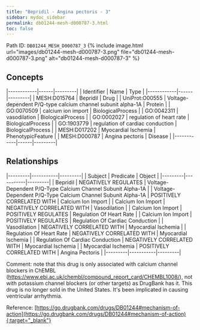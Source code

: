 ```yaml
---
title: "Bepridil - Angina pectoris - 3"
sidebar: mydoc_sidebar
permalink: db01244-mesh-d000787-3.html
toc: false 
---
```



Path ID: `DB01244_MESH_D000787_3`
{% include image.html url="images/db01244-mesh-d000787-3.png" file="db01244-mesh-d000787-3.png" alt="db01244-mesh-d000787-3" %}

## Concepts

|------------|------|---------|
| Identifier | Name | Type    |
|------------|------|---------|
| MESH:D015764 | Bepridil | Drug |
| UniProt:O00555 | Voltage-dependent P/Q-type calcium channel subunit alpha-1A | Protein |
| GO:0070509 | calcium ion import | BiologicalProcess |
| GO:0042311 | vasodilation | BiologicalProcess |
| GO:0002027 | regulation of heart rate | BiologicalProcess |
| GO:1903779 | regulation of cardiac conduction | BiologicalProcess |
| MESH:D017202 | Myocardial Ischemia | PhenotypicFeature |
| MESH:D000787 | Angina pectoris | Disease |
|------------|------|---------|

## Relationships

|---------|-----------|---------|
| Subject | Predicate | Object  |
|---------|-----------|---------|
| Bepridil | NEGATIVELY REGULATES | Voltage-Dependent P/Q-Type Calcium Channel Subunit Alpha-1A |
| Voltage-Dependent P/Q-Type Calcium Channel Subunit Alpha-1A | POSITIVELY CORRELATED WITH | Calcium Ion Import |
| Calcium Ion Import | NEGATIVELY CORRELATED WITH | Vasodilation |
| Calcium Ion Import | POSITIVELY REGULATES | Regulation Of Heart Rate |
| Calcium Ion Import | POSITIVELY REGULATES | Regulation Of Cardiac Conduction |
| Vasodilation | NEGATIVELY CORRELATED WITH | Myocardial Ischemia |
| Regulation Of Heart Rate | NEGATIVELY CORRELATED WITH | Myocardial Ischemia |
| Regulation Of Cardiac Conduction | NEGATIVELY CORRELATED WITH | Myocardial Ischemia |
| Myocardial Ischemia | POSITIVELY CORRELATED WITH | Angina Pectoris |
|---------|-----------|---------|

Comment: note that this drug is only associated with calcium channel blockers in ChEMBL (https://www.ebi.ac.uk/chembl/compound_report_card/CHEMBL1008/), not with potassium channel blockers (or other targets) as DrugBank has it. This drug is no longer sold in the United States. It's been implicated in causing ventricular arrhythmia.

Reference: [https://go.drugbank.com/drugs/DB01244#mechanism-of-action](https://go.drugbank.com/drugs/DB01244#mechanism-of-action){:target="_blank"}